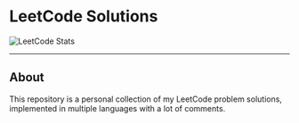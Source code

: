# LeetCode Solutions

![LeetCode Stats](https://leetcard.jacoblin.cool/logesh08?theme=nord&font=Rubik&ext=heatmap)  

---

## About
This repository is a personal collection of my LeetCode problem solutions, implemented in multiple languages with a lot of comments.